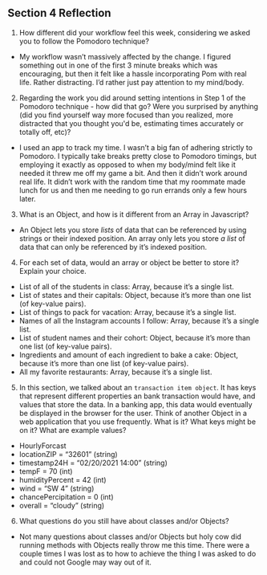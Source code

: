 ## Section 4 Reflection
1. How different did your workflow feel this week, considering we asked you to follow the Pomodoro technique?
  * My workflow wasn’t massively affected by the change. I figured something out in one of the first 3 minute breaks which was encouraging, but then it felt like a hassle incorporating Pom with real life. Rather distracting. I’d rather just pay attention to my mind/body.
2. Regarding the work you did around setting intentions in Step 1 of the Pomodoro technique - how did that go? Were you surprised by anything (did you find yourself way more focused than you realized, more distracted that you thought you'd be, estimating times accurately or totally off, etc)?
  * I used an app to track my time. I wasn’t a big fan of adhering strictly to Pomodoro. I typically take breaks pretty close to Pomodoro timings, but employing it exactly as opposed to when my body/mind felt like it needed it threw me off my game a bit. And then it didn’t work around real life. It didn’t work with the random time that my roommate made lunch for us and then me needing to go run errands only a few hours later.
3. What is an Object, and how is it different from an Array in Javascript?
  * An Object lets you store *lists* of data that can be referenced by using strings or their indexed position. An array only lets you store *a list* of data that can only be referenced by it’s indexed position.
4. For each set of data, would an array or object be better to store it? Explain your choice.

  * List of all of the students in class: Array, because it’s a single list.
  * List of states and their capitals: Object, because it’s more than one list (of key-value pairs).
  * List of things to pack for vacation: Array, because it’s a single list.
  * Names of all the Instagram accounts I follow: Array, because it’s a single list.
  * List of student names and their cohort: Object, because it’s more than one list (of key-value pairs).
  * Ingredients and amount of each ingredient to bake a cake: Object, because it’s more than one list (of key-value pairs).
  * All my favorite restaurants: Array, because it’s a single list.

5. In this section, we talked about an `transaction item object`. It has keys that represent different properties an bank transaction would have, and values that store the data. In a banking app, this data would eventually be displayed in the browser for the user. Think of another Object in a web application that you use frequently. What is it? What keys might be on it? What are example values?
  * HourlyForcast
  * locationZIP = “32601” (string)
  * timestamp24H = “02/20/2021 14:00” (string)
  * tempF = 70 (int)
  * humidityPercent = 42 (int)
  * wind = “SW 4” (string)
  * chancePercipitation = 0 (int)
  * overall = “cloudy” (string)
6. What questions do you still have about classes and/or Objects?
  * Not many questions about classes and/or Objects but holy cow did running methods with Objects really throw me this time. There were a couple times I was lost as to how to achieve the thing I was asked to do and could not Google may way out of it.
